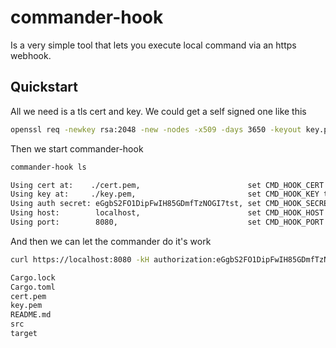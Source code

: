 # commander-hook

Is a very simple tool that lets you execute local command via an https webhook.

## Quickstart

All we need is a tls cert and key. We could get a self signed one like this
```bash
openssl req -newkey rsa:2048 -new -nodes -x509 -days 3650 -keyout key.pem -out cert.pem
```

Then we start commander-hook
```bash
commander-hook ls

Using cert at:    ./cert.pem,                        set CMD_HOOK_CERT to change
Using key at:     ./key.pem,                         set CMD_HOOK_KEY to change
Using auth secret: eGgbS2FO1DipFwIH85GDmfTzNOGI7tst, set CMD_HOOK_SECRET to change
Using host:        localhost,                        set CMD_HOOK_HOST to change
Using port:        8080,                             set CMD_HOOK_PORT to change
```

And then we can let the commander do it's work

```bash
curl https://localhost:8080 -kH authorization:eGgbS2FO1DipFwIH85GDmfTzNOGI7tst

Cargo.lock
Cargo.toml
cert.pem
key.pem
README.md
src
target
```

